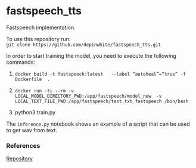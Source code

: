 # fastspeech_tts
Fastspeech implementation.

To use this repository run:  
```git clone https://github.com/depinwhite/fastspeech_tts.git```

In order to start training the model, you need to execute the following commands:  
1. ```docker build -t fastspeech:latest   --label “autoheal”=“true” -f Dockerfile  .```  

2. ```docker run -ti --rm -v LOCAL_MODEL_DIRECTORY_PWD:/app/fastspeech/model_new  -v LOCAL_TEXT_FILE_PWD:/app/fastspeech/test.txt fastspeech /bin/bash```

3. python3 train.py

The ```inference.py``` notebook shows an example of a script that can be used to get wav from text.  

### References
[Repository](https://github.com/markovka17/dla)  
